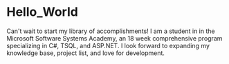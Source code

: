 # Hello_World

Can't wait to start my library of accomplishments! I am a student in in the Microsoft Software Systems Academy, an 18 week comprehensive program specializing in C#, TSQL, and ASP.NET. I look forward to expanding my knowledge base, project list, and love for development.

